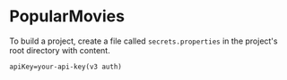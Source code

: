 # PopularMovies

To build a project, create a file called ```secrets.properties``` in the project's root directory with content.

  ```apiKey=your-api-key(v3 auth)```
